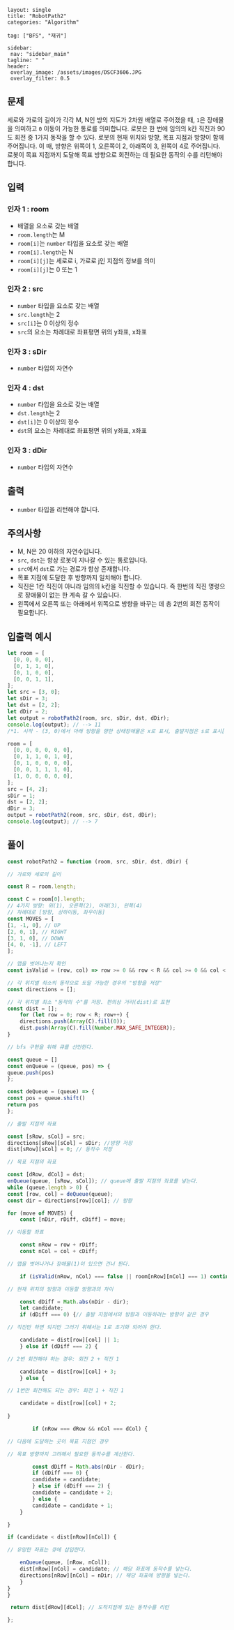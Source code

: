 ```
layout: single
title: "RobotPath2"
categories: "Algorithm"

tag: ["BFS", "재귀"]

sidebar:
 nav: "sidebar_main"
tagline: " "
header:
 overlay_image: /assets/images/DSCF3606.JPG
 overlay_filter: 0.5
```



## 문제

세로와 가로의 길이가 각각 M, N인 방의 지도가 2차원 배열로 주어졌을 때, `1`은 장애물을 의미하고 `0` 이동이 가능한 통로를 의미합니다. 로봇은 한 번에 임의의 k칸 직진과 90도 회전 중 1가지 동작을 할 수 있다. 로봇의 현재 위치와 방향, 목표 지점과 방향이 함께 주어집니다. 이 때, 방향은 위쪽이 1, 오른쪽이 2, 아래쪽이 3, 왼쪽이 4로 주어집니다. 로봇이 목표 지점까지 도달해 목표 방향으로 회전하는 데 필요한 동작의 수를 리턴해야 합니다.



## 입력

### 인자 1 : room

- 배열을 요소로 갖는 배열
- `room.length`는 M
- `room[i]`는 `number` 타입을 요소로 갖는 배열
- `room[i].length`는 N
- `room[i][j]`는 세로로 i, 가로로 j인 지점의 정보를 의미
- `room[i][j]`는 0 또는 1

### 인자 2 : src

- `number` 타입을 요소로 갖는 배열
- `src.length`는 2
- `src[i]`는 0 이상의 정수
- `src`의 요소는 차례대로 좌표평면 위의 y좌표, x좌표

### 인자 3 : sDir

- `number` 타입의 자연수

### 인자 4 : dst

- `number` 타입을 요소로 갖는 배열
- `dst.length`는 2
- `dst[i]`는 0 이상의 정수
- `dst`의 요소는 차례대로 좌표평면 위의 y좌표, x좌표

### 인자 3 : dDir

- `number` 타입의 자연수
  
  

## 출력

- `number` 타입을 리턴해야 합니다.



## 주의사항

- M, N은 20 이하의 자연수입니다.
- `src`, `dst`는 항상 로봇이 지나갈 수 있는 통로입니다.
- `src`에서 `dst`로 가는 경로가 항상 존재합니다.
- 목표 지점에 도달한 후 방향까지 일치해야 합니다.
- 직진은 1칸 직진이 아니라 임의의 k칸을 직진할 수 있습니다. 즉 한번의 직진 명령으로 장애물이 없는 한 계속 갈 수 있습니다.
- 왼쪽에서 오른쪽 또는 아래에서 위쪽으로 방향을 바꾸는 데 총 2번의 회전 동작이 필요합니다.

## 입출력 예시

```javascript
let room = [
  [0, 0, 0, 0],
  [0, 1, 1, 0],
  [0, 1, 0, 0],
  [0, 0, 1, 1],
];
let src = [3, 0];
let sDir = 3;
let dst = [2, 2];
let dDir = 2;
let output = robotPath2(room, src, sDir, dst, dDir);
console.log(output); // --> 11
/*1. 시작 - (3, 0)에서 아래 방향을 향한 상태장애물은 x로 표시, 출발지점은 s로 표시[  [0, 0, 0, 0],  [0, x, x, 0],  [0, x, 0, 0],  [s, 0, x, x],] 2. 로봇은 아래 방향을 향하고 있음   3인 이유: 위로 가기 위해서는 90도 회전이 2번, 직진 1번 필요함. 직진 한번으로 도달할 수 있는 모든 칸을 표기.   2인 이유: 오른쪽으로 가기 위해서는 90도 회전 1번, 직진 1번이 필요함[  [3, 0, 0, 0],  [3, x, x, 0],  [3, x, 0, 0],  [s, 2, x, x],] 3. (0, 0) 지점에서 로봇은 위 방향을 향하고 있음   5인 이유: 오른쪽으로 가기 위해서는 90도 회전이 1번, 직진 1번 필요함.  1인 이유: 직진 1번으로 충분[  [3, 5, 5, 5],  [3, x, x, 0],  [3, x, 0, 0],  [s, 2, x, x],] 4. 비슷한 방식으로 계산하면 최종적으로 방향 전환까지 11번이 나오게 된다.*/

room = [
  [0, 0, 0, 0, 0, 0],
  [0, 1, 1, 0, 1, 0],
  [0, 1, 0, 0, 0, 0],
  [0, 0, 1, 1, 1, 0],
  [1, 0, 0, 0, 0, 0],
];
src = [4, 2];
sDir = 1;
dst = [2, 2];
dDir = 3;
output = robotPath2(room, src, sDir, dst, dDir);
console.log(output); // --> 7
```

## 풀이



```javascript
const robotPath2 = function (room, src, sDir, dst, dDir) {

// 가로와 세로의 길이

const R = room.length;

const C = room[0].length;
// 4가지 방향: 위(1), 오른쪽(2), 아래(3), 왼쪽(4)
// 차례대로 [방향, 상하이동, 좌우이동]
const MOVES = [
[1, -1, 0], // UP
[2, 0, 1], // RIGHT
[3, 1, 0], // DOWN
[4, 0, -1], // LEFT
];

// 맵을 벗어나는지 확인
const isValid = (row, col) => row >= 0 && row < R && col >= 0 && col < C;

// 각 위치별 최소의 동작으로 도달 가능한 경우의 "방향을 저장"
const directions = [];

// 각 위치별 최소 "동작의 수"를 저장. 편의상 거리(dist)로 표현
const dist = [];
    for (let row = 0; row < R; row++) {
    directions.push(Array(C).fill(0));
    dist.push(Array(C).fill(Number.MAX_SAFE_INTEGER));
}

// bfs 구현을 위해 큐를 선언한다.

const queue = []
const enQueue = (queue, pos) => {
queue.push(pos)
};

const deQueue = (queue) => {
const pos = queue.shift()
return pos
};

// 출발 지점의 좌표

const [sRow, sCol] = src;
directions[sRow][sCol] = sDir; //방향 저장
dist[sRow][sCol] = 0; // 동작수 저장

// 목표 지점의 좌표

const [dRow, dCol] = dst;
enQueue(queue, [sRow, sCol]); // queue에 출발 지점의 좌표를 넣는다.
while (queue.length > 0) {
const [row, col] = deQueue(queue);
const dir = directions[row][col]; // 방향

for (move of MOVES) {
    const [nDir, rDiff, cDiff] = move;

// 이동할 좌표

    const nRow = row + rDiff;
    const nCol = col + cDiff;

// 맵을 벗어나거나 장애물(1)이 있으면 건너 뛴다.

    if (isValid(nRow, nCol) === false || room[nRow][nCol] === 1) continue;

// 현재 위치의 방향과 이동할 방향과의 차이

    const dDiff = Math.abs(nDir - dir);
    let candidate;
    if (dDiff === 0) {// 출발 지점에서의 방향과 이동하려는 방향이 같은 경우

// 직진만 하면 되지만 그러기 위해서는 1로 초기화 되어야 한다.

    candidate = dist[row][col] || 1;
    } else if (dDiff === 2) {

// 2번 회전해야 하는 경우: 회전 2 + 직진 1

    candidate = dist[row][col] + 3;
    } else {

// 1번만 회전해도 되는 경우: 회전 1 + 직진 1

    candidate = dist[row][col] + 2;
   
}

        if (nRow === dRow && nCol === dCol) {

// 다음에 도달하는 곳이 목표 지점인 경우

// 목표 방향까지 고려해서 필요한 동작수를 계산한다.

        const dDiff = Math.abs(nDir - dDir);
        if (dDiff === 0) {
        candidate = candidate;
        } else if (dDiff === 2) {
        candidate = candidate + 2;
        } else {
        candidate = candidate + 1;
    }

}

if (candidate < dist[nRow][nCol]) {

// 유망한 좌표는 큐에 삽입한다.

    enQueue(queue, [nRow, nCol]);
    dist[nRow][nCol] = candidate; // 해당 좌표에 동작수를 넣는다.
    directions[nRow][nCol] = nDir; // 해당 좌표에 방향을 넣는다.
    }
}
}

 return dist[dRow][dCol]; // 도착지점에 있는 동작수를 리턴

};
```




